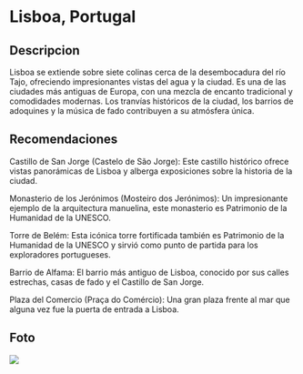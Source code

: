 # Lisboa, Portugal

## Descripcion 

Lisboa se extiende sobre siete colinas cerca de la desembocadura del río Tajo, ofreciendo impresionantes vistas del agua y la ciudad. Es una de las ciudades más antiguas de Europa, con una mezcla de encanto tradicional y comodidades modernas. Los tranvías históricos de la ciudad, los barrios de adoquines y la música de fado contribuyen a su atmósfera única.

## Recomendaciones

Castillo de San Jorge (Castelo de São Jorge): Este castillo histórico ofrece vistas panorámicas de Lisboa y alberga exposiciones sobre la historia de la ciudad.

Monasterio de los Jerónimos (Mosteiro dos Jerónimos): Un impresionante ejemplo de la arquitectura manuelina, este monasterio es Patrimonio de la Humanidad de la UNESCO.

Torre de Belém: Esta icónica torre fortificada también es Patrimonio de la Humanidad de la UNESCO y sirvió como punto de partida para los exploradores portugueses.

Barrio de Alfama: El barrio más antiguo de Lisboa, conocido por sus calles estrechas, casas de fado y el Castillo de San Jorge.

Plaza del Comercio (Praça do Comércio): Una gran plaza frente al mar que alguna vez fue la puerta de entrada a Lisboa.

## Foto

![](https://media-cdn.tripadvisor.com/media/photo-s/1a/a4/67/d5/lisboa-by-night.jpg)

